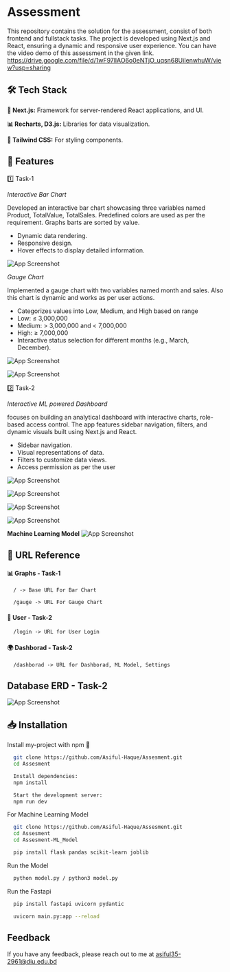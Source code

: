 # Assessment

This repository contains the solution for the assessment, consist of both frontend and fullstack tasks. The project is developed using Next.js and React, ensuring a dynamic and responsive user experience. You can have the video demo of this assessment in the given link.
https://drive.google.com/file/d/1wF97llAO6o0eNTjO_uqsn68UiIenwhuW/view?usp=sharing



## 🛠️ Tech Stack

**🚀 Next.js:** Framework for server-rendered React applications, and UI.

**📊 Recharts, D3.js:**  Libraries for   data visualization.

**🎨 Tailwind CSS:**  For styling components.










## 🌟 Features
1️⃣ Task-1

*Interactive Bar Chart*

Developed an interactive bar chart showcasing three variables named Product, TotalValue, TotalSales. Predefined colors are used as per the requirement. Graphs barts are sorted by value.
- Dynamic data rendering.
- Responsive design.
- Hover effects to display detailed information.

![App Screenshot](https://res.cloudinary.com/ddrvm4qt3/image/upload/v1747667827/Screenshot_6_b1ikxh.png)



*Gauge Chart*

Implemented a gauge chart with two variables named month and sales. Also this chart is dynamic and works as per user actions.

- Categorizes values into Low, Medium, and High based on range
- Low: ≤ 3,000,000
- Medium: > 3,000,000 and < 7,000,000
- High: ≥ 7,000,000
- Interactive status selection for different months (e.g., March, December).

![App Screenshot](https://res.cloudinary.com/ddrvm4qt3/image/upload/v1747667875/Screenshot_7_m6jzv5.png)

![App Screenshot](https://res.cloudinary.com/ddrvm4qt3/image/upload/v1747667911/Screenshot_8_tdq6y6.png)



2️⃣ Task-2

*Interactive ML powered Dashboard*

focuses on building an analytical dashboard with interactive charts, role-based access control. The app features sidebar navigation, filters, and dynamic visuals built using Next.js and React. 

- Sidebar navigation.
- Visual representations of data.
- Filters to customize data views.
- Access permission as per the user

![App Screenshot](https://res.cloudinary.com/ddrvm4qt3/image/upload/v1747722585/Screenshot_from_2025-05-17_16-50-03_n5ochy.png)

![App Screenshot](https://res.cloudinary.com/ddrvm4qt3/image/upload/v1747722610/Screenshot_from_2025-05-17_16-49-08_k6xl7d.png)

![App Screenshot](https://res.cloudinary.com/ddrvm4qt3/image/upload/v1747722634/Screenshot_from_2025-05-17_16-48-59_n86ykc.png)

![App Screenshot](https://res.cloudinary.com/ddrvm4qt3/image/upload/v1747722654/Screenshot_from_2025-05-17_16-48-53_ahfdwy.png)

**Machine Learning Model**
![App Screenshot](https://res.cloudinary.com/ddrvm4qt3/image/upload/v1747722675/Screenshot_from_2025-05-17_16-49-41_lfnp82.png)







## 🔗 URL Reference

#### 📊 Graphs - Task-1

```http
  / -> Base URL For Bar Chart
```
```http
  /gauge -> URL For Gauge Chart
```

#### 👤 User - Task-2

```http
  /login -> URL for User Login
```

#### 🌍 Dashborad - Task-2

```http
  /dashborad -> URL for Dashborad, ML Model, Settings
```
## Database ERD - Task-2

![App Screenshot](https://res.cloudinary.com/ddrvm4qt3/image/upload/v1747667511/ERD_lmoy2o.png)



## 📥 Installation

Install my-project with npm 🚀

```bash
  git clone https://github.com/Asiful-Haque/Assesment.git
  cd Assesment
```


```bash
  Install dependencies:
  npm install
```


```bash
  Start the development server:
  npm run dev
```

For Machine Learning Model



```bash
  git clone https://github.com/Asiful-Haque/Assesment.git
  cd Assesment
  cd Assesment-ML_Model
```
```bash
  pip install flask pandas scikit-learn joblib
```
Run the Model
```bash
  python model.py / python3 model.py
```
Run the Fastapi 
```bash
  pip install fastapi uvicorn pydantic
```
```bash
  uvicorn main.py:app --reload
```

## Feedback

If you have any feedback, please reach out to me at asiful35-2961@diu.edu.bd
